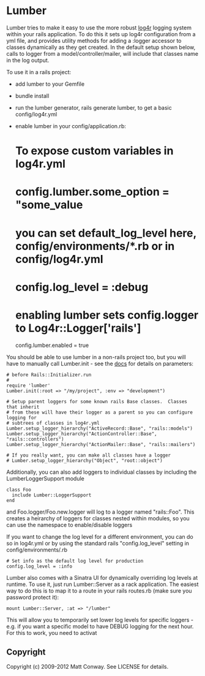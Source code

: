 Lumber
======

Lumber tries to make it easy to use the more robust [log4r](http://log4r.sourceforge.net/) logging system within your rails application.
To do this it sets up log4r configuration from a yml file, and provides utility methods for adding a
:logger accessor to classes dynamically as they get created.  In the default setup shown below, calls
to logger from a model/controller/mailer, will include that classes name in the log output.

To use it in a rails project:

 * add lumber to your Gemfile
 * bundle install
 * run the lumber generator, rails generate lumber, to get a basic config/log4r.yml
 * enable lumber in your config/application.rb:


    # To expose custom variables in log4r.yml
    # config.lumber.some_option = "some_value
    # you can set default_log_level here, config/environments/*.rb or in config/log4r.yml 
    # config.log_level = :debug
    # enabling lumber sets config.logger to Log4r::Logger['rails']
    config.lumber.enabled = true

You should be able to use lumber in a non-rails project too, but you will have to manually call Lumber.init - see the [docs](http://rubydoc.info/github/wr0ngway/lumber/Lumber#init-class_method) for details on parameters:

    # before Rails::Initializer.run
    #
    require 'lumber'
    Lumber.init(:root => "/my/project", :env => "development")
  
    # Setup parent loggers for some known rails Base classes.  Classes that inherit
    # from these will have their logger as a parent so you can configure logging for
    # subtrees of classes in log4r.yml
    Lumber.setup_logger_hierarchy("ActiveRecord::Base", "rails::models")
    Lumber.setup_logger_hierarchy("ActionController::Base", "rails::controllers")
    Lumber.setup_logger_hierarchy("ActionMailer::Base", "rails::mailers")
  
    # If you really want, you can make all classes have a logger
    # Lumber.setup_logger_hierarchy("Object", "root::object")

Additionally, you can also add loggers to individual classes by including the LumberLoggerSupport module

    class Foo
      include Lumber::LoggerSupport
    end

and Foo.logger/Foo.new.logger will log to a logger named "rails::Foo".  This creates a heirarchy of loggers for classes
nested within modules, so you can use the namespace to enable/disable loggers

If you want to change the log level for a different environment, you can do so in log4r.yml or by using the standard rails "config.log_level" setting in config/environments/<env>.rb

    # Set info as the default log level for production
    config.log_level = :info

Lumber also comes with a Sinatra UI for dynamically overriding log levels at runtime.  To use it, just run Lumber::Server as a rack application.  The easiest way to do this is to map it to a route in your rails routes.rb (make sure you password protect it):

    mount Lumber::Server, :at => "/lumber"

This will allow you to temporarily set lower log levels for specific loggers - e.g. if you want a specific model to have DEBUG logging for the next hour.  For this to work, you need to activat


Copyright
---------

Copyright (c) 2009-2012 Matt Conway. See LICENSE for details.
